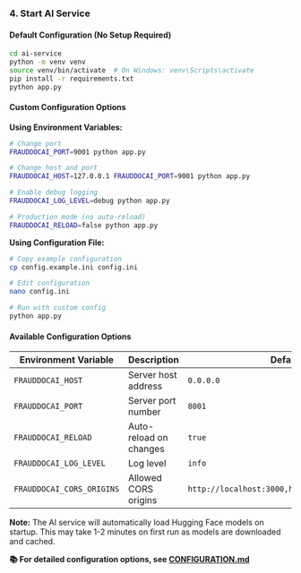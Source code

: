 ### **4. Start AI Service**

#### **Default Configuration (No Setup Required)**
```bash
cd ai-service
python -m venv venv
source venv/bin/activate  # On Windows: venv\Scripts\activate
pip install -r requirements.txt
python app.py
```

#### **Custom Configuration Options**

**Using Environment Variables:**
```bash
# Change port
FRAUDDOCAI_PORT=9001 python app.py

# Change host and port
FRAUDDOCAI_HOST=127.0.0.1 FRAUDDOCAI_PORT=9001 python app.py

# Enable debug logging
FRAUDDOCAI_LOG_LEVEL=debug python app.py

# Production mode (no auto-reload)
FRAUDDOCAI_RELOAD=false python app.py
```

**Using Configuration File:**
```bash
# Copy example configuration
cp config.example.ini config.ini

# Edit configuration
nano config.ini

# Run with custom config
python app.py
```

#### **Available Configuration Options**

| Environment Variable | Description | Default | Example |
|---------------------|-------------|---------|---------|
| `FRAUDDOCAI_HOST` | Server host address | `0.0.0.0` | `127.0.0.1` |
| `FRAUDDOCAI_PORT` | Server port number | `8001` | `9001` |
| `FRAUDDOCAI_RELOAD` | Auto-reload on changes | `true` | `false` |
| `FRAUDDOCAI_LOG_LEVEL` | Log level | `info` | `debug` |
| `FRAUDDOCAI_CORS_ORIGINS` | Allowed CORS origins | `http://localhost:3000,http://localhost:8080` | `https://myapp.com` |

**Note:** The AI service will automatically load Hugging Face models on startup. This may take 1-2 minutes on first run as models are downloaded and cached.

**📚 For detailed configuration options, see [CONFIGURATION.md](ai-service/CONFIGURATION.md)**
